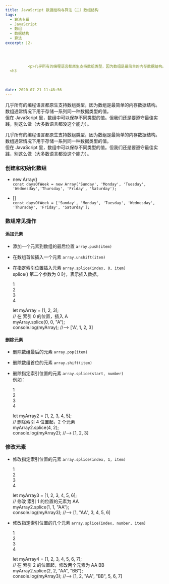 ```yaml
---
title: JavaScript 数据结构与算法（二）数组结构
tags:
  - 算法专辑
  - JavaScript
  - 数组
  - 数据结构
  - 算法
excerpt: |2-

      
        
        
          <p>几乎所有的编程语言都原生支持数组类型，因为数组是最简单的内存数据结构。<br>数组通常情况下用于存储一系列同一种数据类型的值。<br>但在 JavaScript 里，数组中可以保存不同类型的值。但我们还是要遵守最佳实践，别这么做（大多数语言都没这个能力）。</p>
  <h3 
        
      
      
date: 2020-07-21 11:48:56
---
```


几乎所有的编程语言都原生支持数组类型，因为数组是最简单的内存数据结构。  
数组通常情况下用于存储一系列同一种数据类型的值。  
但在 JavaScript 里，数组中可以保存不同类型的值。但我们还是要遵守最佳实践，别这么做（大多数语言都没这个能力）。
<!-- more -->
几乎所有的编程语言都原生支持数组类型，因为数组是最简单的内存数据结构。  
数组通常情况下用于存储一系列同一种数据类型的值。  
但在 JavaScript 里，数组中可以保存不同类型的值。但我们还是要遵守最佳实践，别这么做（大多数语言都没这个能力）。

### [](#创建和初始化数组 "创建和初始化数组")创建和初始化数组

*   new Array()  
    `const daysOfWeek = new Array('Sunday', 'Monday', 'Tuesday', 'Wednesday','Thursday', 'Friday', 'Saturday');`
    
*   \[\]  
    `const daysOfWeek = ['Sunday', 'Monday', 'Tuesday', 'Wednesday', 'Thursday', 'Friday', 'Saturday'];`
    

### [](#数组常见操作 "数组常见操作")数组常见操作

#### [](#添加元素 "添加元素")添加元素

*   添加一个元素到数组的最后位置 `array.push(item)`
*   在数组首位插入一个元素 `array.unshift(item)`
*   在指定索引位置插入元素 `array.splice(index, 0, item)`  
    splice() 第二个参数为 0 时，表示插入数据。
    
    1  
    2  
    3  
    4  
    
    let myArray = \[1, 2, 3\];  
    // 在 索引 0 的位置，插入 A  
    myArray.splice(0, 0, "A");  
    console.log(myArray); //--> \['A', 1, 2, 3\]  
    

#### [](#删除元素 "删除元素")删除元素

*   删除数组最后的元素 `array.pop(item)`
*   删除数组首位的元素 `array.shift(item)`
*   删除指定索引位置的元素 `array.splice(start, number)`  
    例如：
    
    1  
    2  
    3  
    4  
    
    let myArray2 = \[1, 2, 3, 4, 5\];  
    // 删除索引 4 位置起，2 个元素  
    myArray2.splice(4, 2);  
    console.log(myArray2); //--> \[1, 2, 3\]  
    

### [](#修改元素 "修改元素")修改元素

*   修改指定索引位置的元素 `array.splice(index, 1, item)`
    
    1  
    2  
    3  
    4  
    
    let myArray3 = \[1, 2, 3, 4, 5, 6\];  
    // 修改 索引 1 的位置的元素为 AA  
    myArray2.splice(1, 1, "AA");  
    console.log(myArray3); //--> \[1, "AA", 3, 4, 5, 6\]  
    
*   修改指定索引位置的几个元素 `array.splice(index, number, item)`
    
    1  
    2  
    3  
    4  
    
    let myArray4 = \[1, 2, 3, 4, 5, 6, 7\];  
    // 在 索引 2 的位置起，修改两个元素为 AA BB  
    myArray2.splice(2, 2, "AA", "BB");  
    console.log(myArray3); //--> \[1, 2, "AA", "BB", 5, 6, 7\]